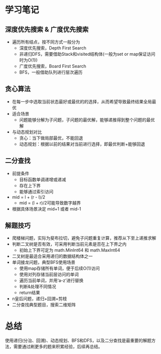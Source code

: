# 学习笔记

## 深度优先搜索 & 广度优先搜索

- 遍历所有结点，按不同方式一般分为
    - 深度优先搜索，Depth First Search
    - 非递归DFS，需要借助Stack和visited结构体(一般为set or map保证访问时为O(1))
    - 广度优先搜索，Board First Search
    - BFS，一般借助队列进行层次遍历

## 贪心算法

- 在每一步中选取当前状态最好或最优的的选择，从而希望导致最终结果全局最优
- 适合场景
    - 问题能够分解为子问题，子问题的最优解，能够递推得到整个问题的最优解
- 与动态规划对比
    - 贪心：当下做局部最优，不能回退
    - 动态规划：根据以前的结果对当前进行选择，即最优判断+能够回退

## 二分查找

- 前提条件
    - 目标函数单调递增或递减
    - 存在上下界
    - 能够通过索引访问
- mid = l + (r - l)/2
    - mid = (l + r)/2可能导致数字越界
- 根据具体场景决定 mid+1 或者 mid-1

## 解题技巧

- 爬楼梯问题，实际为斐布拉切，避免子问题重复计算，推荐从下至上递推求解
- 判断二叉树是否有效，可采用判断当前元素是否在上下界之内
    - 初始上下界可定为 math.MinInt64 和 math.MaxInt64
- 二叉树是最适合采用递归的数据结构体之一
- 单词接龙问题，典型BFS使用场景
    - 使用map存储所有单词，便于后续O(1)访问
    - 使用对列存储当前层访问的单词
    - 遍历当前单词，并用‘a-z’进行替换
    - 判断&处理不同情况
    - return结果
- n皇后问题，递归+回溯+剪枝
- 二分查找典型题目，搜索二维矩阵

# 总结

使用递归(分治、回溯)、动态规划、BFS和DFS，以及二分查找是最重要的解题方法，需要通过刷更多的题来积累经验，后续再总结。
